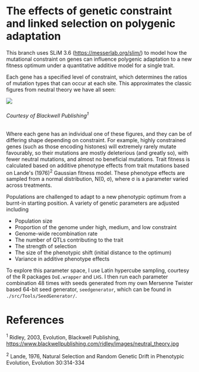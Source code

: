 # The effects of genetic constraint and linked selection on polygenic adaptation

This branch uses SLiM 3.6 (https://messerlab.org/slim/) to model how the mutational constraint on genes
can influence polygenic adaptation to a new fitness optimum under a quantitative additive model for a single trait.

Each gene has a specified level of constraint, which determines the ratios of mutation types that can occur at 
each site. This approximates the classic figures from neutral theory we have all seen:

![](https://www.blackwellpublishing.com/ridley/images/neutral_theory.jpg)
###### Courtesy of Blackwell Publishing<sup>1</sup>

Where each gene has an individual one of these figures, and they can be of differing shape depending on constraint.
For example, highly constrained genes (such as those encoding histones) will extremely rarely mutate favourably,
so their mutations are mostly deleterious (and greatly so), with fewer neutral mutations, and almost no beneficial
mutations.
Trait fitness is calculated based on additive phenotype effects from trait mutations based on Lande's (1976)<sup>2</sup> Gaussian
fitness model. These phenotype effects are sampled from a normal distribution, N(0, &sigma;), where &sigma; is a 
parameter varied across treatments.

Populations are challenged to adapt to a new phenotypic optimum from a burnt-in starting position. A variety of genetic
parameters are adjusted including
- Population size
- Proportion of the genome under high, medium, and low constraint
- Genome-wide recombination rate
- The number of QTLs contributing to the trait
- The strength of selection
- The size of the phenotypic shift (initial distance to the optimum)
- Variance in additive phenotype effects

To explore this parameter space, I use Latin hypercube sampling, courtesy of the R packages ```DoE.wrapper``` and
```LHS```. I then run each parameter combination 48 times with seeds generated from my own Mersenne Twister based
64-bit seed generator, ```seedgenerator```, which can be found in ```./src/Tools/SeedGenerator/```.



# References
<sup>1</sup> Ridley, 2003, Evolution, Blackwell Publishing, https://www.blackwellpublishing.com/ridley/images/neutral_theory.jpg

<sup>2</sup> Lande, 1976, Natural Selection and Random Genetic Drift in Phenotypic Evolution, Evolution 30:314-334